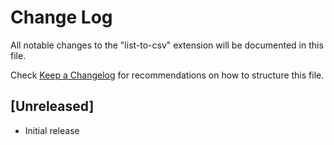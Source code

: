 # Change Log

All notable changes to the "list-to-csv" extension will be documented in this file.

Check [Keep a Changelog](http://keepachangelog.com/) for recommendations on how to structure this file.

## [Unreleased]

- Initial release